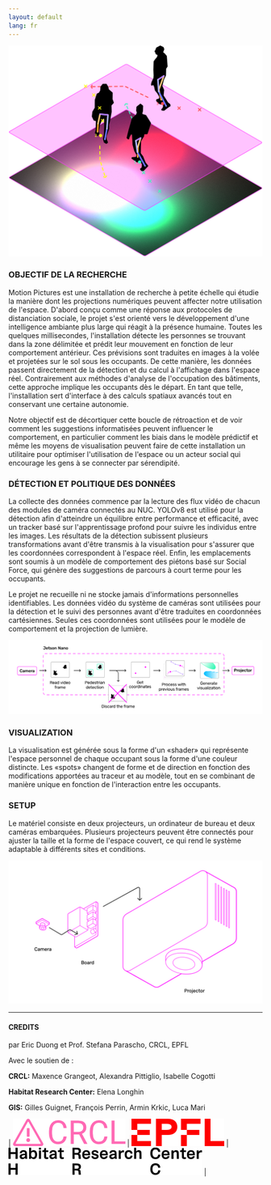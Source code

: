 ```yaml
---
layout: default
lang: fr
---
```


![img01](/assets/img/fig1.png)

### OBJECTIF DE LA RECHERCHE
Motion Pictures est une installation de recherche à petite échelle qui étudie la manière dont les projections numériques peuvent affecter notre utilisation de l'espace. D'abord conçu comme une réponse aux protocoles de distanciation sociale, le projet s'est orienté vers le développement d'une intelligence ambiante plus large qui réagit à la présence humaine. Toutes les quelques millisecondes, l'installation détecte les personnes se trouvant dans la zone délimitée et prédit leur mouvement en fonction de leur comportement antérieur. Ces prévisions sont traduites en images à la volée et projetées sur le sol sous les occupants. De cette manière, les données passent directement de la détection et du calcul à l'affichage dans l'espace réel. Contrairement aux méthodes d'analyse de l'occupation des bâtiments, cette approche implique les occupants dès le départ. En tant que telle, l'installation sert d'interface à des calculs spatiaux avancés tout en conservant une certaine autonomie.

Notre objectif est de décortiquer cette boucle de rétroaction et de voir comment les suggestions informatisées peuvent influencer le comportement, en particulier comment les biais dans le modèle prédictif et même les moyens de visualisation peuvent faire de cette installation un utilitaire pour optimiser l'utilisation de l'espace ou un acteur social qui encourage les gens à se connecter par sérendipité.

### DÉTECTION ET POLITIQUE DES DONNÉES

La collecte des données commence par la lecture des flux vidéo de chacun des modules de caméra connectés au NUC. YOLOv8 est utilisé pour la détection afin d'atteindre un équilibre entre performance et efficacité, avec un tracker basé sur l'apprentissage profond pour suivre les individus entre les images. Les résultats de la détection subissent plusieurs transformations avant d'être transmis à la visualisation pour s'assurer que les coordonnées correspondent à l'espace réel. Enfin, les emplacements sont soumis à un modèle de comportement des piétons basé sur Social Force, qui génère des suggestions de parcours à court terme pour les occupants.

Le projet ne recueille ni ne stocke jamais d'informations personnelles identifiables. Les données vidéo du système de caméras sont utilisées pour la détection et le suivi des personnes avant d'être traduites en coordonnées cartésiennes. Seules ces coordonnées sont utilisées pour le modèle de comportement et la projection de lumière.

![img02](/assets/img/fig2.png)

### VISUALIZATION
La visualisation est générée sous la forme d'un «shader» qui représente l'espace personnel de chaque occupant sous la forme d'une couleur distincte. Les «spots» changent de forme et de direction en fonction des modifications apportées au traceur et au modèle, tout en se combinant de manière unique en fonction de l'interaction entre les occupants.

### SETUP

Le matériel consiste en deux projecteurs, un ordinateur de bureau et deux caméras embarquées. Plusieurs projecteurs peuvent être connectés pour ajuster la taille et la forme de l'espace couvert, ce qui rend le système adaptable à différents sites et conditions.

![img03](/assets/img/fig3.png)

--------------

#### CREDITS

par Eric Duong et Prof. Stefana Parascho, CRCL, EPFL

Avec le soutien de :

**CRCL:** Maxence Grangeot, Alexandra Pittiglio, Isabelle Cogotti

**Habitat Research Center:** Elena Longhin

**GIS:** Gilles Guignet, François Perrin, Armin Krkic, Luca Mari

| ![crcl](/assets/img/crcl.png) | ![epfl](/assets/img/epfl.png) | ![hrc](/assets/img/hrc.png) |